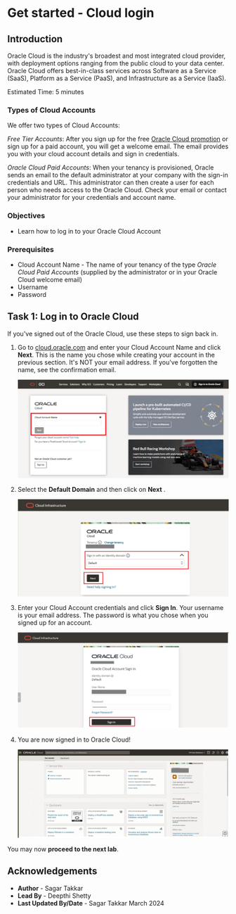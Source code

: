 # Get started - Cloud login

## Introduction

Oracle Cloud is the industry's broadest and most integrated cloud provider, with deployment options ranging from the public cloud to your data center. Oracle Cloud offers best-in-class services across Software as a Service (SaaS), Platform as a Service (PaaS), and Infrastructure as a Service (IaaS).

Estimated Time: 5 minutes

### Types of Cloud Accounts

We offer two types of Cloud Accounts:

*Free Tier Accounts*:  After you sign up for the free [Oracle Cloud promotion](https://signup.cloud.oracle.com) or sign up for a paid account, you will get a welcome email. The email provides you with your cloud account details and sign in credentials.

*Oracle Cloud Paid Accounts*:  When your tenancy is provisioned, Oracle sends an email to the default administrator at your company with the sign-in credentials and URL. This administrator can then create a user for each person who needs access to the Oracle Cloud. Check your email or contact your administrator for your credentials and account name.

### Objectives

- Learn how to log in to your Oracle Cloud Account

### Prerequisites
- Cloud Account Name - The name of your tenancy of the type *Oracle Cloud Paid Accounts* (supplied by the administrator or in your Oracle Cloud welcome email)
- Username
- Password

## Task 1:  Log in to Oracle Cloud
If you've signed out of the Oracle Cloud, use these steps to sign back in.

1. Go to [cloud.oracle.com](https://cloud.oracle.com) and enter your Cloud Account Name and click **Next**. This is the name you chose while creating your account in the previous section. It's NOT your email address. If you've forgotten the name, see the confirmation email.

    ![Cloud Account Name](./images/cloud-oracle.png " ")

2. Select the **Default Domain** and then click on **Next** .

    ![Click Continue Single Sign-In](./images/domain-select.png " ")

3. Enter your Cloud Account credentials and click **Sign In**. Your username is your email address. The password is what you chose when you signed up for an account.

    ![Sign in](./images/signin.png " ")

4. You are now signed in to Oracle Cloud!

    ![OCI Console Home Page](./images/dashboard.png " ")

You may now **proceed to the next lab**.

## Acknowledgements
* **Author** - Sagar Takkar
* **Lead By** - Deepthi Shetty 
* **Last Updated By/Date** - Sagar Takkar March 2024







